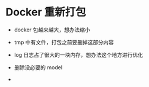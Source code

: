 # Docker 重新打包


* docker 包越来越大，想办法缩小

* tmp 中有文件，打包之前要删掉这部分内容

* log 日志占了很大的一块内存，想办法这个地方进行优化

* 删除没必要的 model 

* 